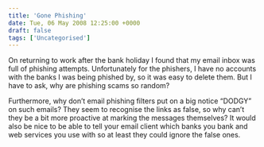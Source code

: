 ```yaml
---
title: 'Gone Phishing'
date: Tue, 06 May 2008 12:25:00 +0000
draft: false
tags: ['Uncategorised']
---
```


On returning to work after the bank holiday I found that my email inbox was full of phishing attempts. Unfortunately for the phishers, I have no accounts with the banks I was being phished by, so it was easy to delete them. But I have to ask, why are phishing scams so random?

Furthermore, why don’t email phishing filters put on a big notice “DODGY” on such emails? They seem to recognise the links as false, so why can’t they be a bit more proactive at marking the messages themselves? It would also be nice to be able to tell your email client which banks you bank and web services you use with so at least they could ignore the false ones.